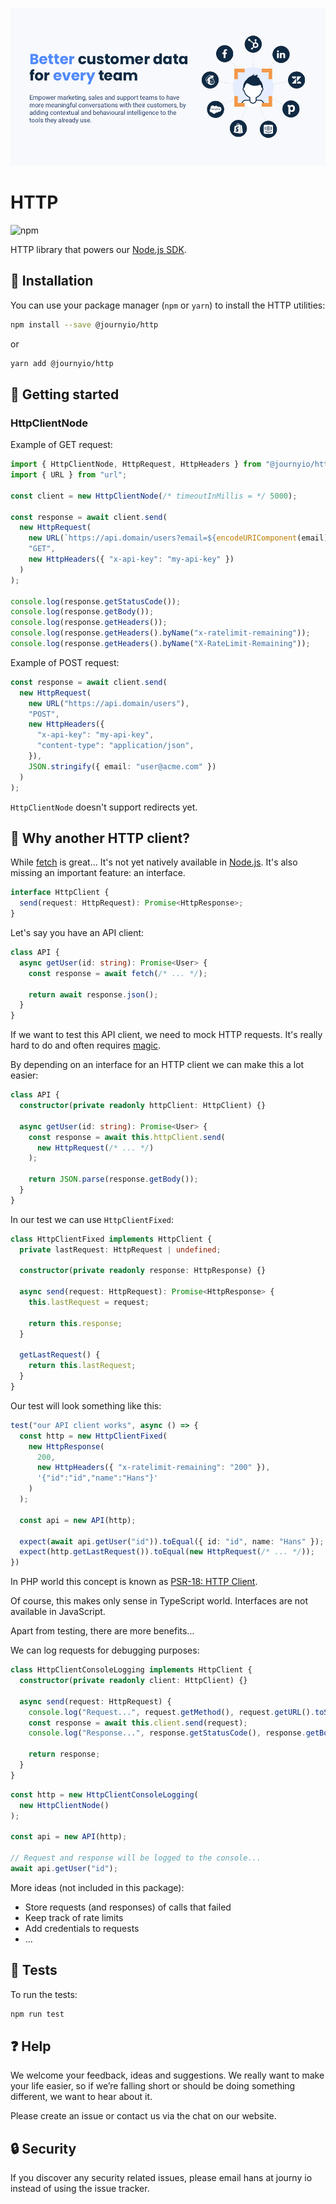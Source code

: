 [![journy.io](banner.png)](https://journy.io/?utm_source=github&utm_content=readme-http)

# HTTP

![npm](https://img.shields.io/npm/v/@journyio/http?color=%234d84f5&style=flat-square)

HTTP library that powers our [Node.js SDK](https://github.com/journy-io/js-sdk).

## 💾 Installation

You can use your package manager (`npm` or `yarn`) to install the HTTP utilities:

```bash
npm install --save @journyio/http
```
or
```bash
yarn add @journyio/http
```

## 🔌 Getting started

### HttpClientNode

Example of GET request:

```ts
import { HttpClientNode, HttpRequest, HttpHeaders } from "@journyio/http";
import { URL } from "url";

const client = new HttpClientNode(/* timeoutInMillis = */ 5000);

const response = await client.send(
  new HttpRequest(
    new URL(`https://api.domain/users?email=${encodeURIComponent(email)}`),
    "GET",
    new HttpHeaders({ "x-api-key": "my-api-key" })
  )
);

console.log(response.getStatusCode());
console.log(response.getBody());
console.log(response.getHeaders());
console.log(response.getHeaders().byName("x-ratelimit-remaining"));
console.log(response.getHeaders().byName("X-RateLimit-Remaining"));
```

Example of POST request:

```ts
const response = await client.send(
  new HttpRequest(
    new URL("https://api.domain/users"),
    "POST",
    new HttpHeaders({
      "x-api-key": "my-api-key",
      "content-type": "application/json",
    }),
    JSON.stringify({ email: "user@acme.com" })
  )
);
```

`HttpClientNode` doesn't support redirects yet.

## 🤔️ Why another HTTP client?

While [fetch](https://developer.mozilla.org/en-US/docs/Web/API/Fetch_API/Using_Fetch) is great... It's not yet natively available in [Node.js](https://github.com/nodejs/node/issues/19393). It's also missing an important feature: an interface.

```ts
interface HttpClient {
  send(request: HttpRequest): Promise<HttpResponse>;
}
```

Let's say you have an API client:

```ts
class API {
  async getUser(id: string): Promise<User> {
    const response = await fetch(/* ... */);

    return await response.json();
  }
}
```

If we want to test this API client, we need to mock HTTP requests. It's really hard to do and often requires [magic](https://github.com/nock/nock).

By depending on an interface for an HTTP client we can make this a lot easier:

```ts
class API {
  constructor(private readonly httpClient: HttpClient) {}

  async getUser(id: string): Promise<User> {
    const response = await this.httpClient.send(
      new HttpRequest(/* ... */)
    );

    return JSON.parse(response.getBody());
  }
}
```

In our test we can use `HttpClientFixed`:

```ts
class HttpClientFixed implements HttpClient {
  private lastRequest: HttpRequest | undefined;

  constructor(private readonly response: HttpResponse) {}

  async send(request: HttpRequest): Promise<HttpResponse> {
    this.lastRequest = request;

    return this.response;
  }

  getLastRequest() {
    return this.lastRequest;
  }
}
```

Our test will look something like this:

```ts
test("our API client works", async () => {
  const http = new HttpClientFixed(
    new HttpResponse(
      200,
      new HttpHeaders({ "x-ratelimit-remaining": "200" }),
      '{"id":"id","name":"Hans"}'
    )
  );

  const api = new API(http);

  expect(await api.getUser("id")).toEqual({ id: "id", name: "Hans" });
  expect(http.getLastRequest()).toEqual(new HttpRequest(/* ... */));
})
```

In PHP world this concept is known as [PSR-18: HTTP Client](https://www.php-fig.org/psr/psr-18/).

Of course, this makes only sense in TypeScript world. Interfaces are not available in JavaScript.

Apart from testing, there are more benefits...

We can log requests for debugging purposes:

```ts
class HttpClientConsoleLogging implements HttpClient {
  constructor(private readonly client: HttpClient) {}

  async send(request: HttpRequest) {
    console.log("Request...", request.getMethod(), request.getURL().toString());
    const response = await this.client.send(request);
    console.log("Response...", response.getStatusCode(), response.getBody());

    return response;
  }
}
```

```ts
const http = new HttpClientConsoleLogging(
  new HttpClientNode()
);

const api = new API(http);

// Request and response will be logged to the console...
await api.getUser("id");
```

More ideas (not included in this package):
- Store requests (and responses) of calls that failed
- Keep track of rate limits
- Add credentials to requests
- ...

## 💯 Tests

To run the tests:

```bash
npm run test
```

## ❓ Help

We welcome your feedback, ideas and suggestions. We really want to make your life easier, so if we’re falling short or should be doing something different, we want to hear about it.

Please create an issue or contact us via the chat on our website.

## 🔒 Security

If you discover any security related issues, please email hans at journy io instead of using the issue tracker.
